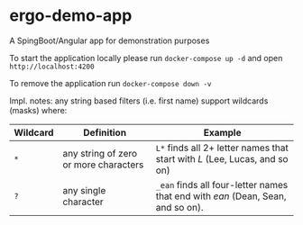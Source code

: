 # ergo-demo-app
A SpingBoot/Angular app for demonstration purposes

To start the application locally please run `docker-compose up -d` and open `http://localhost:4200`

To remove the application run `docker-compose down -v`

Impl. notes: any string based filters (i.e. first name) support wildcards (masks) where:

| Wildcard | Definition                            | Example                                                                         |
| -------- | ------------------------------------- | ------------------------------------------------------------------------------- |
| `*`      | any string of zero or more characters | `L*` finds all 2+ letter names that start with *L* (Lee, Lucas, and so on)      |
| `?`      | any single character                  | `_ean` finds all four-letter names that end with *ean* (Dean, Sean, and so on). |
